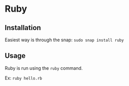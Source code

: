 # Ruby

## Installation

Easiest way is through the snap:
`sudo snap install ruby`

## Usage

Ruby is run using the `ruby` command.

Ex:
`ruby hello.rb`
